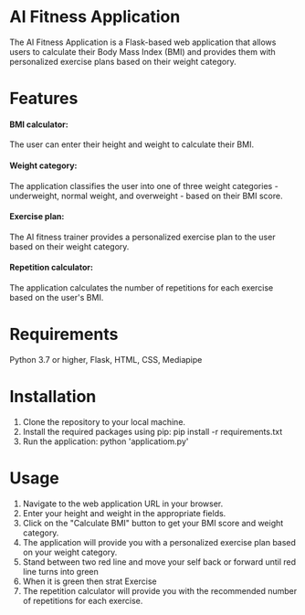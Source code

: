 # AI Fitness Application

The AI Fitness Application is a Flask-based web application that allows users to calculate their Body Mass Index (BMI) and provides them with personalized exercise plans based on their weight category.

# Features

#### BMI calculator: 
The user can enter their height and weight to calculate their BMI.
#### Weight category: 
The application classifies the user into one of three weight categories - underweight, normal weight, and overweight - based on their BMI score.
#### Exercise plan: 
The AI fitness trainer provides a personalized exercise plan to the user based on their weight category.
#### Repetition calculator: 
The application calculates the number of repetitions for each exercise based on the user's BMI.

# Requirements

Python 3.7 or higher,
Flask,
HTML, CSS,
Mediapipe

# Installation

1) Clone the repository to your local machine.
2) Install the required packages using pip: pip install -r requirements.txt
3) Run the application: python 'applicatiom.py'

# Usage

1) Navigate to the web application URL in your browser.
2) Enter your height and weight in the appropriate fields.
3) Click on the "Calculate BMI" button to get your BMI score and weight category.
4) The application will provide you with a personalized exercise plan based on your weight category.
5) Stand between two red line and move your self back or forward until red line turns into green
6) When it is green then strat Exercise 
7) The repetition calculator will provide you with the recommended number of repetitions for each exercise.
